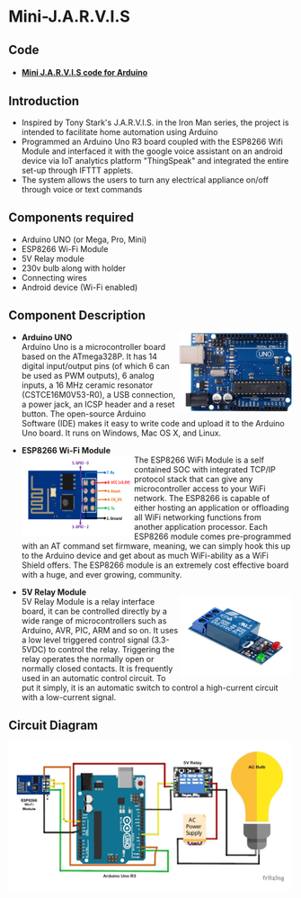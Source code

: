 # Mini-J.A.R.V.I.S


## Code
- #### [Mini J.A.R.V.I.S code for Arduino](https://github.com/618nithin/Mini-J.A.R.V.I.S/blob/main/Code_Mini_J.A.R.V.I.S.ino)

## Introduction
* Inspired by Tony Stark's J.A.R.V.I.S. in the Iron Man series, the project is intended to facilitate home automation using Arduino
* Programmed an Arduino Uno R3 board coupled with the ESP8266 Wifi Module and interfaced it with the google voice assistant on an android device via IoT analytics platform "ThingSpeak" and integrated the entire set-up through IFTTT applets.
* The system allows the users to turn any electrical appliance on/off through voice or text commands

## Components required
* Arduino UNO (or Mega, Pro, Mini)
* ESP8266 Wi-Fi Module
* 5V Relay module
* 230v bulb along with holder
* Connecting wires
* Android device (Wi-Fi enabled)

## Component Description
<img align="right" width="200" height="140"   src="https://github.com/618nithin/Mini-J.A.R.V.I.S/blob/main/Images/Arduino-Uno-R3.jpg"> 

   - **Arduino UNO**  
   Arduino Uno is a microcontroller board based on the ATmega328P. It has 14 digital input/output
   pins (of which 6 can be used as PWM outputs), 6 analog inputs, a 16 MHz ceramic resonator (CSTCE16M0V53-R0),
   a USB connection, a power jack, an ICSP header and a reset button. The open-source Arduino Software (IDE) makes 
   it easy to write code and upload it to the Arduino Uno board. It runs on Windows, Mac OS X, and Linux. 
   
 
   - **ESP8266 Wi-Fi Module**  
    <img align="left" width="200" height="144.444"   src="https://github.com/618nithin/Mini-J.A.R.V.I.S/blob/main/Images/ESP8266-Pinout.png">
    The ESP8266 WiFi Module is a self contained SOC with integrated TCP/IP protocol stack that can give any microcontroller
    access to your WiFi network. The ESP8266 is capable of either hosting an application or offloading all WiFi networking 
    functions from another application processor. Each ESP8266 module comes pre-programmed with an AT command set firmware, meaning, 
    we can simply hook this up to the Arduino device and get about as much WiFi-ability as a WiFi Shield offers.  The ESP8266 module is
    an extremely cost effective board with a huge, and ever growing, community. 

   - **5V Relay Module**  
      <img align="right" width="200" height="140"   src="https://github.com/618nithin/Mini-J.A.R.V.I.S/blob/main/Images/1-Channel-5V-Relay-Module-for-Arduino-with-Optocoupler.jpg">
      5V Relay Module is a relay interface board, it can be controlled directly by a wide range of microcontrollers such as Arduino, AVR, PIC, ARM and so on. It uses a low         level triggered control signal (3.3-5VDC) to control the relay. Triggering the relay operates the normally open or normally closed contacts. It is frequently used in         an automatic control circuit. To put it simply, it is an automatic switch to control a high-current circuit with a low-current signal.  
## Circuit Diagram
<img src="https://github.com/618nithin/Mini-J.A.R.V.I.S/blob/main/Images/Mini%20J.A.R.V.I.S%20Circuit%20diagram.jpg" width="800">
